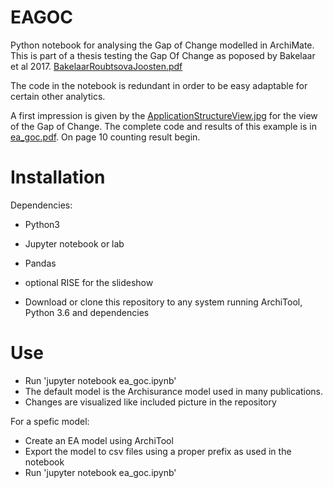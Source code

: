 # EAGOC
  Python notebook for analysing the Gap of Change modelled in ArchiMate. This is part of a thesis testing the Gap Of Change as poposed by Bakelaar et al 2017. [BakelaarRoubtsovaJoosten.pdf](BakelaarRoubtsovaJoosten.pdf)

The code in the notebook is redundant in order to be easy adaptable for certain other analytics.

A first impression is given by the [ApplicationStructureView.jpg](ApplicationStructureView.JPG) for the view of the Gap of Change.
The complete code and results of this example is in [ea_goc.pdf](ea_goc.pdf).
On page 10 counting result begin.

# Installation
Dependencies: 
- Python3
- Jupyter notebook or lab
- Pandas
- optional RISE for the slideshow

- Download or clone this repository to any system running ArchiTool, Python 3.6 and dependencies

# Use
- Run 'jupyter notebook ea_goc.ipynb' 
- The default model is the Archisurance model used in many publications.
- Changes are visualized like included picture in the repository

For a spefic model:
- Create an EA model using ArchiTool
- Export the model to csv files using a proper prefix as used in the notebook
- Run 'jupyter notebook ea_goc.ipynb'
